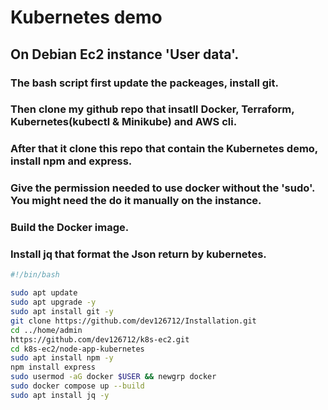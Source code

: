 # Kubernetes demo



## On Debian Ec2 instance 'User data'.
### The bash script first update the packeages, install git. 
### Then clone my github repo that insatll Docker, Terraform, Kubernetes(kubectl & Minikube) and AWS cli. 
### After that it clone this repo that contain the Kubernetes demo, install npm and express.
### Give the permission needed to use docker without the 'sudo'. You might need the do it manually on the instance.
### Build the Docker image.
### Install jq that format the Json return by kubernetes.

``` bash
#!/bin/bash

sudo apt update
sudo apt upgrade -y
sudo apt install git -y
git clone https://github.com/dev126712/Installation.git
cd ../home/admin
https://github.com/dev126712/k8s-ec2.git
cd k8s-ec2/node-app-kubernetes
sudo apt install npm -y
npm install express
sudo usermod -aG docker $USER && newgrp docker
sudo docker compose up --build
sudo apt install jq -y

```

